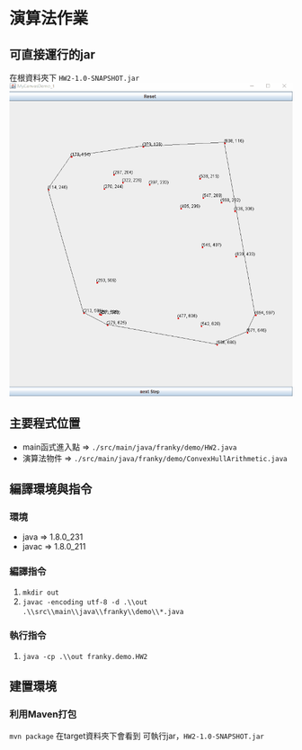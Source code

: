 # 演算法作業
## 可直接運行的jar
在根資料夾下 `HW2-1.0-SNAPSHOT.jar`
![image](./gif/demo.gif)

## 主要程式位置
* main函式進入點 => `./src/main/java/franky/demo/HW2.java`
* 演算法物件 =>  `./src/main/java/franky/demo/ConvexHullArithmetic.java`

## 編譯環境與指令
### 環境 
* java => 1.8.0_231
* javac => 1.8.0_211
### 編譯指令
1. `mkdir out`
2. `javac -encoding utf-8 -d .\\out .\\src\\main\\java\\franky\\demo\\*.java`
### 執行指令
1. `java -cp .\\out franky.demo.HW2`
## 建置環境
### 利用Maven打包
`mvn package` 在target資料夾下會看到 可執行jar，`HW2-1.0-SNAPSHOT.jar`

